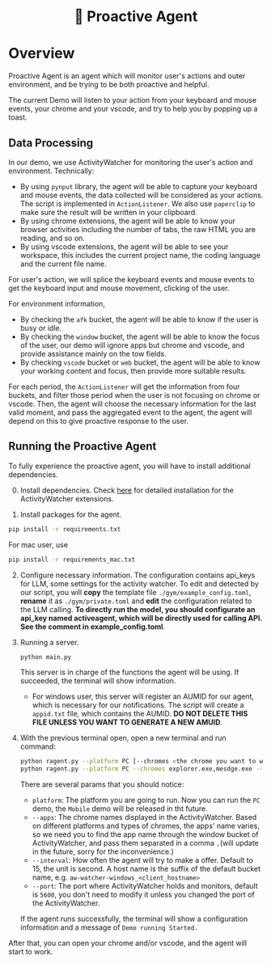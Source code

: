 <div align = "center">
    <h1> 🤖 Proactive Agent </h1>
</div>

# Overview

Proactive Agent is an agent which will monitor user's actions and outer environment, and be trying to be both proactive and helpful.

The current Demo will listen to your action from your keyboard and mouse events, your chrome and your vscode, and try to help you by popping up a toast.

## Data Processing

In our demo, we use ActivityWatcher for monitoring the user's action and environment.
Technically:
- By using `pynput` library, the agent will be able to capture your keyboard and mouse events, the data collected will be considered as your actions. The script is implemented in `ActionListener`. We also use `paperclip` to make sure the result will be written in your clipboard.
- By using chrome extensions, the agent will be able to know your browser activities including the number of tabs, the raw HTML you are reading, and so on.
- By using vscode extensions, the agent will be able to see your workspace, this includes the current project name, the coding language and the current file name.

For user's action, we will splice the keyboard events and mouse events to get the keyboard input and mouse movement, clicking of the user.

For environment information,
- By checking the `afk` bucket, the agent will be able to know if the user is busy or idle.
- By checking the `window` bucket, the agent will be able to know the focus of the user, our demo will ignore apps but chrome and vscode, and provide assistance mainly on the tow fields.
- By checking `vscode` bucket or `web` bucket, the agent will be able to know your working content and focus, then provide more suitable results.

For each period, the `ActionListener` will get the information from four buckets, and filter those period when the user is not focusing on chrome or vscode. Then, the agent will choose the necessary information for the last valid moment, and pass the aggregated event to the agent, the agent will depend on this to give proactive response to the user.

## Running the Proactive Agent
To fully experience the proactive agent, you will have to install additional dependencies.

0. Install dependencies. Check [here](../README.md#install-activity-watcher) for detailed installation for the ActivityWatcher extensions.

1. Install packages for the agent.
```bash
pip install -r requirements.txt
```
For mac user, use
```bash
pip install -r requirements_mac.txt
```
2. Configure necessary information.
  The configuration contains api_keys for LLM, some settings for the activity watcher. To edit and detected by our script, you will **copy** the template file `./gym/example_config.toml`, **rename** it as `./gym/private.toml` and **edit** the configuration related to the LLM calling.
  **To directly run the model, you should configurate an api_key named activeagent, which will be directly used for calling API. See the comment in example_config.toml**.

1. Running a server.
    ```bash
    python main.py
    ```
    This server is in charge of the functions the agent will be using. If succeeded, the terminal will show information.
    - For windows user, this server will register an AUMID for our agent, which is necessary for our notifications. The script will create a `appid.txt` file, which contains the AUMID. **DO NOT DELETE THIS FILE UNLESS YOU WANT TO GENERATE A NEW AMUID**.

2. With the previous terminal open, open a new terminal and run command:
    ```bash
    python ragent.py --platform PC [--chromes <the chrome you want to watch> --interval <interval seconds for each turn>]
    python ragent.py --platform PC --chromes explorer.exe,mesdge.exe --interval 10
    ```
    There are several params that you should notice:
    - `platform`: The platform you are going to run. Now you can run the `PC` demo, the `Mobile` demo will be released in tht future.
    - `--apps`: The chrome names displayed in the ActivityWatcher. Based on different platforms and types of chromes, the apps' name varies, so we need you to find the app name through the window bucket of ActivityWatcher, and pass them separated in a comma `,`(will update in the future, sorry for the inconvenience.)
    - `--interval`: How often the agent will try to make a offer. Default to 15, the unit is second.
        A host name is the suffix of the default bucket name, e.g. `aw-watcher-windows_<client_hostname>`
    - `--port`: The port where ActivityWatcher holds and monitors, default is `5600`, you don't need to modify it unless you changed the port of the ActivityWatcher.

    If the agent runs successfully, the terminal will show a configuration information and a message of `Demo running Started.`

After that, you can open your chrome and/or vscode, and the agent will start to work.